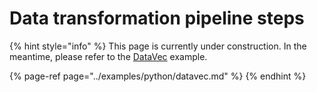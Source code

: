 # Data transformation pipeline steps

{% hint style="info" %}
This page is currently under construction. In the meantime, please refer to the [DataVec](../examples/python/datavec.md) example. 

{% page-ref page="../examples/python/datavec.md" %}
{% endhint %}



